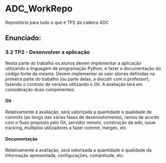 # ADC_WorkRepo
Repositório para tudo o que é TP2 da cadeira ADC

## Enunciado:

### 3.2 TP2 - Desenvolver a aplicação

  Nesta parte do trabalho os alunos devem implementar a aplicação utilizando a linguagem de programação Python, e fazer a documentação do código fonte da mesma. Devem implementar as user stories definidas na primeira parte do trabalho (ou parte delas, a discutir com o professor), fazendo o controlo de versões utilizando o Git. A avaliação terá em consideração duas componentes:
#### Git

  Relativamente à avaliação, será valorizada a quantidade e qualidade de commits (ao longo das várias fases de desenvolvimento), ramos de acordo com o fluxo proposto pelo Git, servidor remoto, construção da wiki, issue tracking, múltiplos utilizadores a fazer commit, merges, etc.
#### Documentação
  Relativamente à avaliação, será valorizada a quantidade e qualidade da informação apresentada, configurações, completude, etc.

